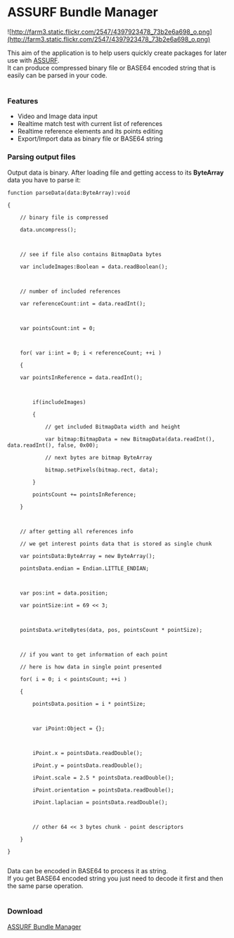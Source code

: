 # ASSURF Bundle Manager #

![http://farm3.static.flickr.com/2547/4397923478_73b2e6a698_o.png](http://farm3.static.flickr.com/2547/4397923478_73b2e6a698_o.png)

This aim of the application is to help users quickly create packages for later use with [ASSURF](http://code.google.com/p/in-spirit/wiki/ASSURF). <br>It can produce compressed binary file or BASE64 encoded string that is easily can be parsed in your code.<br>
<br>
<h3>Features</h3>

<ul><li>Video and Image data input<br>
</li><li>Realtime match test with current list of references<br>
</li><li>Realtime reference elements and its points editing<br>
</li><li>Export/Import data as binary file or BASE64 string</li></ul>

<h3>Parsing output files</h3>

Output data is binary. After loading file and getting access to its <b>ByteArray</b> data you have to parse it:<br>
<pre><code>function parseData(data:ByteArray):void<br>
{<br>
    // binary file is compressed<br>
    data.uncompress();<br>
<br>
    // see if file also contains BitmapData bytes<br>
    var includeImages:Boolean = data.readBoolean();<br>
<br>
    // number of included references<br>
    var referenceCount:int = data.readInt();<br>
<br>
    var pointsCount:int = 0;<br>
<br>
    for( var i:int = 0; i &lt; referenceCount; ++i )<br>
    {<br>
	var pointsInReference = data.readInt();<br>
<br>
        if(includeImages)<br>
        {<br>
            // get included BitmapData width and height<br>
            var bitmap:BitmapData = new BitmapData(data.readInt(), data.readInt(), false, 0x00);<br>
            // next bytes are bitmap ByteArray<br>
            bitmap.setPixels(bitmap.rect, data);<br>
        }<br>
        pointsCount += pointsInReference;<br>
    }<br>
<br>
    // after getting all references info<br>
    // we get interest points data that is stored as single chunk<br>
    var pointsData:ByteArray = new ByteArray();<br>
    pointsData.endian = Endian.LITTLE_ENDIAN;<br>
<br>
    var pos:int = data.position;<br>
    var pointSize:int = 69 &lt;&lt; 3;<br>
<br>
    pointsData.writeBytes(data, pos, pointsCount * pointSize);<br>
<br>
    // if you want to get information of each point<br>
    // here is how data in single point presented<br>
    for( i = 0; i &lt; pointsCount; ++i )<br>
    {<br>
        pointsData.position = i * pointSize;<br>
<br>
        var iPoint:Object = {};<br>
<br>
        iPoint.x = pointsData.readDouble();<br>
        iPoint.y = pointsData.readDouble();<br>
        iPoint.scale = 2.5 * pointsData.readDouble();<br>
        iPoint.orientation = pointsData.readDouble();<br>
        iPoint.laplacian = pointsData.readDouble();<br>
<br>
        // other 64 &lt;&lt; 3 bytes chunk - point descriptors<br>
    }<br>
}<br>
</code></pre>

Data can be encoded in BASE64 to process it as string.<br>
If you get BASE64 encoded string you just need to decode it first and then the same parse operation.<br>
<br>
<h3>Download</h3>

<a href='http://in-spirit.googlecode.com/files/ASSURFBundleManager.zip'>ASSURF Bundle Manager</a>